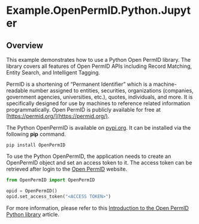 # Example.OpenPermID.Python.Jupyter

## Overview

This example demonstrates how to use a Python Open PermID library. The library covers all features of Open PermID APIs including Record Matching, Entity Search, and Intelligent Tagging. 

PermID is a shortening of “Permanent Identifier” which is a machine-readable number assigned to entities, securities, organizations (companies, government agencies, universities, etc.), quotes, individuals, and more. It is specifically designed for use by machines to reference related information programmatically. Open PermID is publicly available for free at [https://permid.org/](https://permid.org/).

The Python OpenPermID is available on [pypi.org](https://pypi.org/project/OpenPermID/). It can be installed via the following **pip** command.

```
pip install OpenPermID
```
To use the Python OpenPermID, the application needs to create an OpenPermID object and set an access token to it. The access token can be retrieved after login to the [Open PermID](https://permid.org/) website.


```python
from OpenPermID import OpenPermID

opid = OpenPermID()
opid.set_access_token("<ACCESS TOKEN>")
```
For more information, please refer to this [Introduction to the Open PermID Python library](https://developers.lseg.com/en/article-catalog/article/introduction-to-the-open-permid-python-library) article.

